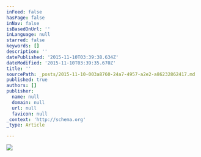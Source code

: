 ```yaml
---
inFeed: false
hasPage: false
inNav: false
isBasedOnUrl: ''
inLanguage: null
starred: false
keywords: []
description: ''
datePublished: '2015-11-10T03:39:38.634Z'
dateModified: '2015-11-10T03:39:35.670Z'
title: ''
sourcePath: _posts/2015-11-10-003a8760-24a7-4957-a2e2-a86232862417.md
published: true
authors: []
publisher:
  name: null
  domain: null
  url: null
  favicon: null
_context: 'http://schema.org'
_type: Article

---
```

![](https://the-grid-user-content.s3-us-west-2.amazonaws.com/0492e407-8a1d-47ec-be74-22ef84ce59da.jpg)
